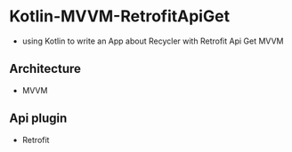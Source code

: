 # Kotlin-MVVM-RetrofitApiGet
- using Kotlin to write an App about Recycler with Retrofit Api Get MVVM
## Architecture
- MVVM
## Api plugin
- Retrofit



